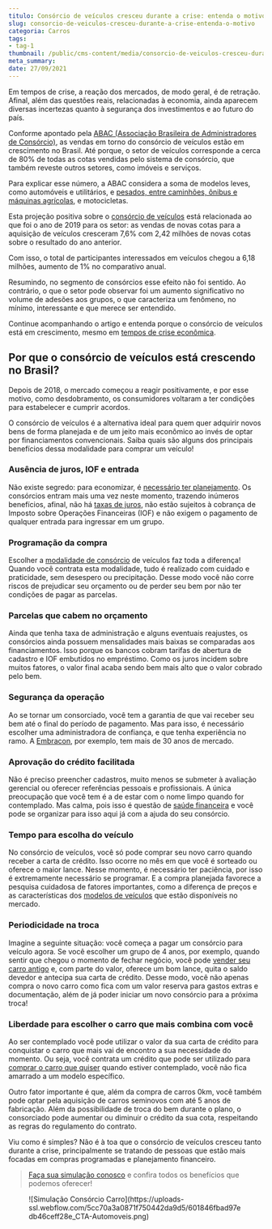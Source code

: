```yaml
---
titulo: Consórcio de veículos cresceu durante a crise: entenda o motivo
slug: consorcio-de-veiculos-cresceu-durante-a-crise-entenda-o-motivo
categoria: Carros
tags:
- tag-1
thumbnail: /public/cms-content/media/consorcio-de-veiculos-cresceu-durante-a-crise-entenda-o-motivo.jpg
meta_summary: 
date: 27/09/2021
---
```

Em tempos de crise, a reação dos mercados, de modo geral, é de retração. Afinal, além das questões reais, relacionadas à economia, ainda aparecem diversas incertezas quanto à segurança dos investimentos e ao futuro do país.

Conforme apontado pela [ABAC (Associação Brasileira de Administradores de Consórcio)](https://abac.org.br/), as vendas em torno do consórcio de veículos estão em crescimento no Brasil. Até porque, o setor de veículos corresponde a cerca de 80% de todas as cotas vendidas pelo sistema de consórcio, que também reveste outros setores, como imóveis e serviços.

Para explicar esse número, a ABAC considera a soma de modelos leves, como automóveis e utilitários, e [pesados, entre caminhões, ônibus e máquinas agrícolas](https://www.embracon.com.br/blog/saiba-como-investir-em-veiculos-pesados-com-o-consorcio-embracon), e motocicletas.

Esta projeção positiva sobre o [consórcio de veículos](https://www.embracon.com.br/blog/sobre-o-consorcio-de-veiculos-embracon) está relacionada ao que foi o ano de 2019 para os setor: as vendas de novas cotas para a aquisição de veículos cresceram 7,6% com 2,42 milhões de novas cotas sobre o resultado do ano anterior.

Com isso, o total de participantes interessados em veículos chegou a 6,18 milhões, aumento de 1% no comparativo anual.

Resumindo, no segmento de consórcios esse efeito não foi sentido. Ao contrário, o que o setor pode observar foi um aumento significativo no volume de adesões aos grupos, o que caracteriza um fenômeno, no mínimo, interessante e que merece ser entendido.

Continue acompanhando o artigo e entenda porque o consórcio de veículos está em crescimento, mesmo em [tempos de crise econômica](https://www.embracon.com.br/blog/mudancas-no-consorcio-durante-a-pandemia).

Por que o consórcio de veículos está crescendo no Brasil? 
----------------------------------------------------------

Depois de 2018, o mercado começou a reagir positivamente, e por esse motivo, como desdobramento, os consumidores voltaram a ter condições para estabelecer e cumprir acordos.

O consórcio de veículos é a alternativa ideal para quem quer adquirir novos bens de forma planejada e de um jeito mais econômico ao invés de optar por financiamentos convencionais. Saiba quais são alguns dos principais benefícios dessa modalidade para comprar um veículo!

### Ausência de juros, IOF e entrada 

Não existe segredo: para economizar, é [necessário ter planejamento](https://www.embracon.com.br/blog/planejamento-financeiro-um-guia-para-as-financas-nao-sairem-de-controle). Os consórcios entram mais uma vez neste momento, trazendo inúmeros benefícios, afinal, não há [taxas de juros](https://www.embracon.com.br/blog/parcela-de-consorcio-tem-juros), não estão sujeitos à cobrança de Imposto sobre Operações Financeiras (IOF) e não exigem o pagamento de qualquer entrada para ingressar em um grupo.

### Programação da compra 

Escolher a [modalidade de consórcio](https://www.embracon.com.br/blog/guia-definitivo-tudo-o-que-voce-precisa-saber-sobre-consorcio) de veículos faz toda a diferença! Quando você contrata esta modalidade, tudo é realizado com cuidado e praticidade, sem desespero ou precipitação. Desse modo você não corre riscos de prejudicar seu orçamento ou de perder seu bem por não ter condições de pagar as parcelas.

### Parcelas que cabem no orçamento 

Ainda que tenha taxa de administração e alguns eventuais reajustes, os consórcios ainda possuem mensalidades mais baixas se comparadas aos financiamentos. Isso porque os bancos cobram tarifas de abertura de cadastro e IOF embutidos no empréstimo. Como os juros incidem sobre muitos fatores, o valor final acaba sendo bem mais alto que o valor cobrado pelo bem.

### Segurança da operação 

Ao se tornar um consorciado, você tem a garantia de que vai receber seu bem até o final do período de pagamento. Mas para isso, é necessário escolher uma administradora de confiança, e que tenha experiência no ramo. A [Embracon](https://www.embracon.com.br/), por exemplo, tem mais de 30 anos de mercado.

### Aprovação do crédito facilitada 

Não é preciso preencher cadastros, muito menos se submeter à avaliação gerencial ou oferecer referências pessoais e profissionais. A única preocupação que você tem é a de estar com o nome limpo quando for contemplado. Mas calma, pois isso é questão de [saúde financeira](https://www.embracon.com.br/blog/5-dicas-para-conquistar-a-saude-financeira) e você pode se organizar para isso aqui já com a ajuda do seu consórcio.

### Tempo para escolha do veículo 

No consórcio de veículos, você só pode comprar seu novo carro quando receber a carta de crédito. Isso ocorre no mês em que você é sorteado ou oferece o maior lance. Nesse momento, é necessário ter paciência, por isso é extremamente necessário se programar. E a compra planejada favorece a pesquisa cuidadosa de fatores importantes, como a diferença de preços e as características dos [modelos de veículos](https://www.embracon.com.br/blog/comprar-carro-usado-com-a-carta-de-credito-do-consorcio) que estão disponíveis no mercado.

### Periodicidade na troca 

Imagine a seguinte situação: você começa a pagar um consórcio para veículo agora. Se você escolher um grupo de 4 anos, por exemplo, quando sentir que chegou o momento de fechar negócio, você pode [vender seu carro antigo](https://www.embracon.com.br/blog/os-principais-cuidados-na-hora-de-vender-o-seu-carro) e, com parte do valor, oferece um bom lance, quita o saldo devedor e antecipa sua carta de crédito. Desse modo, você não apenas compra o novo carro como fica com um valor reserva para gastos extras e documentação, além de já poder iniciar um novo consórcio para a próxima troca!

### Liberdade para escolher o carro que mais combina com você 

Ao ser contemplado você pode utilizar o valor da sua carta de crédito para conquistar o carro que mais vai de encontro a sua necessidade do momento. Ou seja, você contrata um crédito que pode ser utilizado para [comprar o carro que quiser](https://www.embracon.com.br/blog/primeiro-carro-como-acertar-na-escolha) quando estiver contemplado, você não fica amarrado a um modelo específico.

Outro fator importante é que, além da compra de carros 0km, você também pode optar pela aquisição de carros seminovos com até 5 anos de fabricação. Além da possibilidade de troca do bem durante o plano, o consorciado pode aumentar ou diminuir o crédito da sua cota, respeitando as regras do regulamento do contrato.

Viu como é simples? Não é à toa que o consórcio de veículos cresceu tanto durante a crise, principalmente se tratando de pessoas que estão mais focadas em compras programadas e planejamento financeiro.

> [Faça sua simulação conosco](https://www.embracon.com.br/consorcio-de-carros/?utm_source=blog&utm_medium=referral&utm_content=) e confira todos os benefícios que podemos oferecer!

<figure class="w-richtext-figure-type-image w-richtext-align-center"><div>![Simulação Consórcio Carro](https://uploads-ssl.webflow.com/5cc70a3a0871f750442da9d5/601846fbad97edb46ceff28e_CTA-Automoveis.png)</div></figure>
